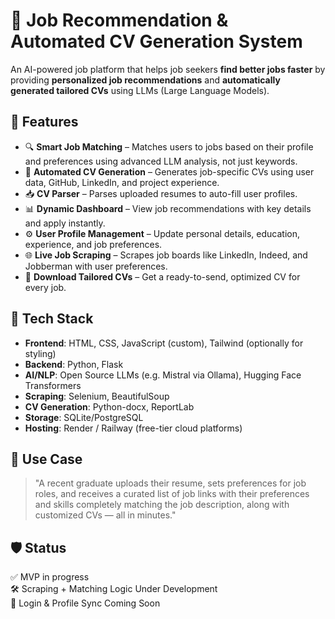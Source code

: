 
# 💼 Job Recommendation & Automated CV Generation System

An AI-powered job platform that helps job seekers **find better jobs faster** by providing **personalized job recommendations** and **automatically generated tailored CVs** using LLMs (Large Language Models).

## 🚀 Features

- 🔍 **Smart Job Matching** – Matches users to jobs based on their profile and preferences using advanced LLM analysis, not just keywords.
- 📝 **Automated CV Generation** – Generates job-specific CVs using user data, GitHub, LinkedIn, and project experience.
- 📥 **CV Parser** – Parses uploaded resumes to auto-fill user profiles.
- 📊 **Dynamic Dashboard** – View job recommendations with key details and apply instantly.
- ⚙️ **User Profile Management** – Update personal details, education, experience, and job preferences.
- 🌐 **Live Job Scraping** – Scrapes job boards like LinkedIn, Indeed, and Jobberman with user preferences.
- 📎 **Download Tailored CVs** – Get a ready-to-send, optimized CV for every job.

## 🧠 Tech Stack

- **Frontend**: HTML, CSS, JavaScript (custom), Tailwind (optionally for styling)
- **Backend**: Python, Flask
- **AI/NLP**: Open Source LLMs (e.g. Mistral via Ollama), Hugging Face Transformers
- **Scraping**: Selenium, BeautifulSoup
- **CV Generation**: Python-docx, ReportLab
- **Storage**: SQLite/PostgreSQL
- **Hosting**: Render / Railway (free-tier cloud platforms)

## 📌 Use Case

> "A recent graduate uploads their resume, sets preferences for job roles, and receives a curated list of job links with their preferences and skills completely matching the job description, along with customized CVs — all in minutes."

## 🛡️ Status
✅ MVP in progress  
🛠️ Scraping + Matching Logic Under Development  
🔐 Login & Profile Sync Coming Soon
